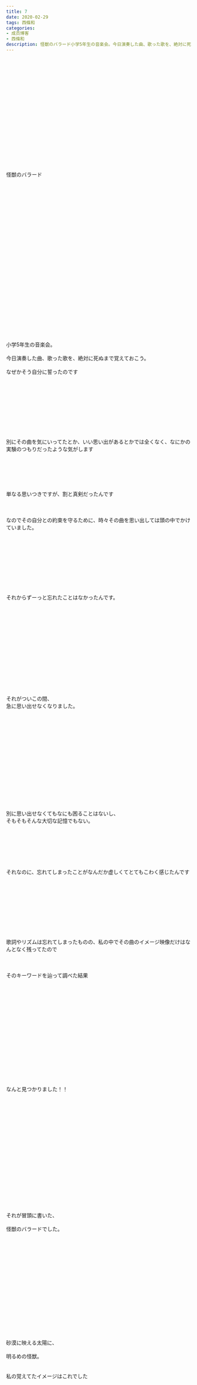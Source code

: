 ```yaml
---
title: 7
date: 2020-02-29
tags: 西條和
categories: 
- 成员博客
- 西條和
description: 怪獣のバラード小学5年生の音楽会。今日演奏した曲、歌った歌を、絶対に死ぬまで覚えておこう。なぜかそう自分に誓ったのです別にその曲を気にいっ...
---
```

<div class="blog_detail__main">
<br/>
<br/>
<br/>
<br/>
<br/>
<br/>
<br/>
<br/>
<br/>
<br/>
<br/>
<br/>
<br/>
<br/>
<br/>
<br/>
<br/>
<br/>
怪獣のバラード<br/>
<br/>
<br/>
<br/>
<br/>
<br/>
<br/>
<br/>
<br/>
<br/>
<br/>
<br/>
<br/>
<br/>
<br/>
<br/>
<br/>
<br/>
<br/>
<br/>
<br/>
<br/>
<br/>
<br/>
<br/>
<br/>
<br/>
小学5年生の音楽会。<br/>
<br/>
今日演奏した曲、歌った歌を、絶対に死ぬまで覚えておこう。<br/>
<br/>
なぜかそう自分に誓ったのです<br/>
<br/>
<br/>
<br/>
<br/>
<br/>
<br/>
<br/>
<br/>
<br/>
<br/>
別にその曲を気にいってたとか、いい思い出があるとかでは全くなく、なにかの実験のつもりだったような気がします<br/>
<br/>
<br/>
<br/>
<br/>
<br/>
<br/>
単なる思いつきですが、割と真剣だったんです<br/>
<br/>
<br/>
<br/>
なのでその自分との約束を守るために、時々その曲を思い出しては頭の中でかけていました。<br/>
<br/>
<br/>
<br/>
<br/>
<br/>
<br/>
<br/>
<br/>
<br/>
<br/>
それからずーっと忘れたことはなかったんです。<br/>
<br/>
<br/>
<br/>
<br/>
<br/>
<br/>
<br/>
<br/>
<br/>
<br/>
<br/>
<br/>
<br/>
<br/>
<br/>
それがついこの間、<br/>
急に思い出せなくなりました。<br/>
<br/>
<br/>
<br/>
<br/>
<br/>
<br/>
<br/>
<br/>
<br/>
<br/>
<br/>
<br/>
<br/>
<br/>
<br/>
<br/>
別に思い出せなくてもなにも困ることはないし、<br/>
そもそもそんな大切な記憶でもない。<br/>
<br/>
<br/>
<br/>
<br/>
<br/>
<br/>
<br/>
それなのに、忘れてしまったことがなんだか虚しくてとてもこわく感じたんです<br/>
<br/>
<br/>
<br/>
<br/>
<br/>
<br/>
<br/>
<br/>
<br/>
<br/>
歌詞やリズムは忘れてしまったものの、私の中でその曲のイメージ映像だけはなんとなく残ってたので<br/>
<br/>
<br/>
<br/>
そのキーワードを辿って調べた結果<br/>
<br/>
<br/>
<br/>
<br/>
<br/>
<br/>
<br/>
<br/>
<br/>
<br/>
<br/>
<br/>
<br/>
<br/>
<br/>
<br/>
<br/>
なんと見つかりました！！<br/>
<br/>
<br/>
<br/>
<br/>
<br/>
<br/>
<br/>
<br/>
<br/>
<br/>
<br/>
<br/>
<br/>
<br/>
<br/>
<br/>
<br/>
<br/>
<br/>
それが冒頭に書いた、<br/>
<br/>
怪獣のバラードでした。<br/>
<br/>
<br/>
<br/>
<br/>
<br/>
<br/>
<br/>
<br/>
<br/>
<br/>
<br/>
<br/>
<br/>
<br/>
<br/>
<br/>
<br/>
砂漠に映える太陽に、<br/>
<br/>
明るめの怪獣。<br/>
<br/>
<br/>
私の覚えてたイメージはこれでした<br/>
<br/>
<br/>
<br/>
<br/>
<br/>
<br/>
<br/>
<br/>
<br/>
<br/>
<br/>
<br/>
<br/>
なんとか見つかり、これで一安心。<br/>
<br/>
<br/>
<br/>
<br/>
<br/>
<br/>
<br/>
<br/>
<br/>
<br/>
<br/>
<br/>
<br/>
<br/>
<br/>
みなさんにとってはなんの話じゃいって感じかと思いますが<br/>
<br/>
<br/>
<br/>
2度とあんなこわい気持ちにはなりたくないので、<br/>
ブログに書き記しておこう！<br/>
という決断に至りました。<br/>
<br/>
<br/>
<br/>
<br/>
<br/>
<br/>
<br/>
<br/>
<br/>
<br/>
<br/>
<br/>
<br/>
<br/>
<br/>
ついこの間ムズイリリースでブログを書いたばかりなのに今回はかなり私情な使い方になってしまいごめんなさい<br/>
<br/>
<br/>
<br/>
<br/>
<br/>
<br/>
<br/>
<br/>
<br/>
<br/>
<br/>
<br/>
みなさんが忘れたくないこともいつか聞かせてほしいです。<br/>
<br/>
<br/>
<br/>
<br/>
<br/>
<br/>
<br/>
<br/>
<br/>
<br/>
<br/>
<br/>
<br/>
<br/>
<br/>
<br/>
<br/>
長々私情を挟んでしまったのでアニメの話へと変わらせていただきます<br/>
<br/>
<br/>
<br/>
<br/>
<br/>
<br/>
<br/>
<br/>
<br/>
<br/>
<br/>
<br/>
<br/>
前回第7話はジュンちゃん回でした<br/>
<br/>
<br/>
<br/>
<br/>
<br/>
<br/>
<br/>
<br/>
<br/>
<br/>
もうなんていうか、7話の感想は<br/>
<br/>
<br/>
<br/>
<br/>
<br/>
<br/>
<br/>
<br/>
<br/>
<br/>
<br/>
<br/>
<br/>
<br/>
<br/>
<br/>
<br/>
ジュンちゃんのいる世界にいきたい。<br/>
<br/>
<br/>
<br/>
<br/>
これに尽きます。<br/>
<br/>
<br/>
<br/>
<br/>
<br/>
<br/>
<br/>
<br/>
<br/>
<br/>
<br/>
<br/>
<br/>
<br/>
<br/>
<br/>
<br/>
あ、誤解のないように言いますが、第7話がすきなのは自分のセリフがすくないからじゃないですよ<br/>
<br/>
<br/>
<br/>
<br/>
ちゃんと、お話としてもすきです。ちゃんと。<br/>
<br/>
<br/>
<br/>
ええ。<br/>
<br/>
<br/>
<br/>
<br/>
<br/>
<br/>
<br/>
<br/>
<br/>
<br/>
<br/>
<br/>
<br/>
<br/>
<br/>
<br/>
今日はあかねちゃん回です！<br/>
<br/>
<br/>
<br/>
<br/>
<br/>
<br/>
あかねちゃんはフルネームで書くのが好き。<br/>
<br/>
<br/>
<br/>
<br/>
丸山あかねちゃん回。<br/>
<br/>
<br/>
<br/>
<br/>
<br/>
<br/>
<br/>
<br/>
是非ご覧くださいまし<br/>
<br/>
<br/>
<br/>
<br/>
<br/>
<br/>
<br/>
<br/>
<br/>
<br/>
<br/>
<br/>
<br/>
<br/>
<br/>
<br/>
<br/>
おしまい。
<!--twitter-->

<!--//twitter-->
</div>